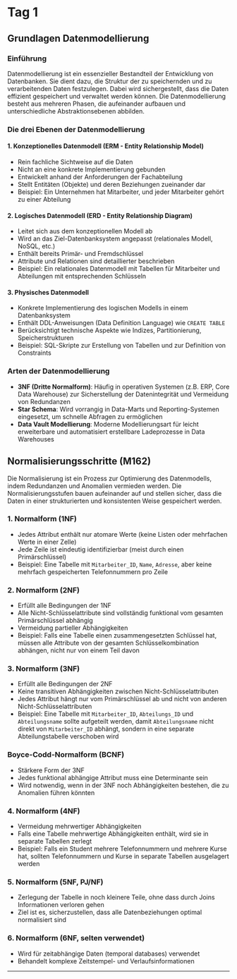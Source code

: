 # Tag 1

## Grundlagen Datenmodellierung

### Einführung
Datenmodellierung ist ein essenzieller Bestandteil der Entwicklung von Datenbanken. Sie dient dazu, die Struktur der zu speichernden und zu verarbeitenden Daten festzulegen. Dabei wird sichergestellt, dass die Daten effizient gespeichert und verwaltet werden können. Die Datenmodellierung besteht aus mehreren Phasen, die aufeinander aufbauen und unterschiedliche Abstraktionsebenen abbilden.

### Die drei Ebenen der Datenmodellierung

#### 1. Konzeptionelles Datenmodell (ERM - Entity Relationship Model)
- Rein fachliche Sichtweise auf die Daten
- Nicht an eine konkrete Implementierung gebunden
- Entwickelt anhand der Anforderungen der Fachabteilung
- Stellt Entitäten (Objekte) und deren Beziehungen zueinander dar
- Beispiel: Ein Unternehmen hat Mitarbeiter, und jeder Mitarbeiter gehört zu einer Abteilung

#### 2. Logisches Datenmodell (ERD - Entity Relationship Diagram)
- Leitet sich aus dem konzeptionellen Modell ab
- Wird an das Ziel-Datenbanksystem angepasst (relationales Modell, NoSQL, etc.)
- Enthält bereits Primär- und Fremdschlüssel
- Attribute und Relationen sind detaillierter beschrieben
- Beispiel: Ein relationales Datenmodell mit Tabellen für Mitarbeiter und Abteilungen mit entsprechenden Schlüsseln

#### 3. Physisches Datenmodell
- Konkrete Implementierung des logischen Modells in einem Datenbanksystem
- Enthält DDL-Anweisungen (Data Definition Language) wie `CREATE TABLE`
- Berücksichtigt technische Aspekte wie Indizes, Partitionierung, Speicherstrukturen
- Beispiel: SQL-Skripte zur Erstellung von Tabellen und zur Definition von Constraints

### Arten der Datenmodellierung
- **3NF (Dritte Normalform)**: Häufig in operativen Systemen (z.B. ERP, Core Data Warehouse) zur Sicherstellung der Datenintegrität und Vermeidung von Redundanzen
- **Star Schema**: Wird vorrangig in Data-Marts und Reporting-Systemen eingesetzt, um schnelle Abfragen zu ermöglichen
- **Data Vault Modellierung**: Moderne Modellierungsart für leicht erweiterbare und automatisiert erstellbare Ladeprozesse in Data Warehouses


## Normalisierungsschritte (M162)
Die Normalisierung ist ein Prozess zur Optimierung des Datenmodells, indem Redundanzen und Anomalien vermieden werden. Die Normalisierungsstufen bauen aufeinander auf und stellen sicher, dass die Daten in einer strukturierten und konsistenten Weise gespeichert werden.

### 1. Normalform (1NF)
- Jedes Attribut enthält nur atomare Werte (keine Listen oder mehrfachen Werte in einer Zelle)
- Jede Zeile ist eindeutig identifizierbar (meist durch einen Primärschlüssel)
- Beispiel: Eine Tabelle mit `Mitarbeiter_ID`, `Name`, `Adresse`, aber keine mehrfach gespeicherten Telefonnummern pro Zeile

### 2. Normalform (2NF)
- Erfüllt alle Bedingungen der 1NF
- Alle Nicht-Schlüsselattribute sind vollständig funktional vom gesamten Primärschlüssel abhängig
- Vermeidung partieller Abhängigkeiten
- Beispiel: Falls eine Tabelle einen zusammengesetzten Schlüssel hat, müssen alle Attribute von der gesamten Schlüsselkombination abhängen, nicht nur von einem Teil davon

### 3. Normalform (3NF)
- Erfüllt alle Bedingungen der 2NF
- Keine transitiven Abhängigkeiten zwischen Nicht-Schlüsselattributen
- Jedes Attribut hängt nur vom Primärschlüssel ab und nicht von anderen Nicht-Schlüsselattributen
- Beispiel: Eine Tabelle mit `Mitarbeiter_ID`, `Abteilungs_ID` und `Abteilungsname` sollte aufgeteilt werden, damit `Abteilungsname` nicht direkt von `Mitarbeiter_ID` abhängt, sondern in eine separate Abteilungstabelle verschoben wird

### Boyce-Codd-Normalform (BCNF)
- Stärkere Form der 3NF
- Jedes funktional abhängige Attribut muss eine Determinante sein
- Wird notwendig, wenn in der 3NF noch Abhängigkeiten bestehen, die zu Anomalien führen könnten

### 4. Normalform (4NF)
- Vermeidung mehrwertiger Abhängigkeiten
- Falls eine Tabelle mehrwertige Abhängigkeiten enthält, wird sie in separate Tabellen zerlegt
- Beispiel: Falls ein Student mehrere Telefonnummern und mehrere Kurse hat, sollten Telefonnummern und Kurse in separate Tabellen ausgelagert werden

### 5. Normalform (5NF, PJ/NF)
- Zerlegung der Tabelle in noch kleinere Teile, ohne dass durch Joins Informationen verloren gehen
- Ziel ist es, sicherzustellen, dass alle Datenbeziehungen optimal normalisiert sind

### 6. Normalform (6NF, selten verwendet)
- Wird für zeitabhängige Daten (temporal databases) verwendet
- Behandelt komplexe Zeitstempel- und Verlaufsinformationen

---

